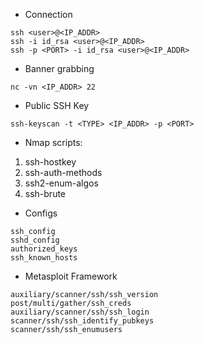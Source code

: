 - Connection

```shell
ssh <user>@<IP_ADDR>
ssh -i id_rsa <user>@<IP_ADDR>
ssh -p <PORT> -i id_rsa <user>@<IP_ADDR>
```

- Banner grabbing

```shell
nc -vn <IP_ADDR> 22
```

- Public SSH Key

```shell
ssh-keyscan -t <TYPE> <IP_ADDR> -p <PORT>
```

- Nmap scripts:
1. ssh-hostkey
2. ssh-auth-methods
3. ssh2-enum-algos
4. ssh-brute

- Configs

```shell
ssh_config
sshd_config
authorized_keys
ssh_known_hosts
```

- Metasploit Framework

```shell
auxiliary/scanner/ssh/ssh_version
post/multi/gather/ssh_creds
auxiliary/scanner/ssh/ssh_login
scanner/ssh/ssh_identify_pubkeys
scanner/ssh/ssh_enumusers
```